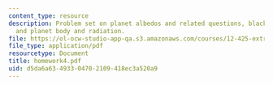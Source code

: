 ```yaml
---
content_type: resource
description: Problem set on planet albedos and related questions, black body radiation,
  and planet body and radiation.
file: https://ol-ocw-studio-app-qa.s3.amazonaws.com/courses/12-425-extrasolar-planets-physics-and-detection-techniques-fall-2007/d5da6a63493304702109418ec3a520a9_homework4.pdf
file_type: application/pdf
resourcetype: Document
title: homework4.pdf
uid: d5da6a63-4933-0470-2109-418ec3a520a9
---
```

